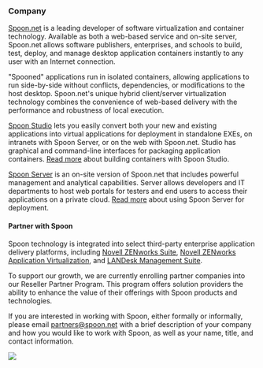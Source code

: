 ### Company

[Spoon.net](http://spoon.net) is a leading developer of software virtualization and container technology. Available as both a web-based service and on-site server, Spoon.net allows software publishers, enterprises, and schools to build, test, deploy, and manage desktop application containers instantly to any user with an Internet connection.

"Spooned" applications run in isolated containers, allowing applications to run side-by-side without conflicts, dependencies, or modifications to the host desktop. Spoon.net's unique hybrid client/server virtualization technology combines the convenience of web-based delivery with the performance and robustness of local execution.

[Spoon Studio](/studio) lets you easily convert both your new and existing applications into virtual applications for deployment in standalone EXEs, on intranets with Spoon Server, or on the web with Spoon.net. Studio has graphical and command-line interfaces for packaging application containers. [Read more](/docs/building) about building containers with Spoon Studio.

[Spoon Server](/server) is an on-site version of Spoon.net that includes powerful management and analytical capabilities. Server allows developers and IT departments to host web portals for testers and end users to access their applications on a private cloud. [Read more](/docs/deploying#to-a-spoon-server) about using Spoon Server for deployment.

#### Partner with Spoon

Spoon technology is integrated into select third-party enterprise application delivery platforms, including [Novell ZENworks Suite](https://www.novell.com/products/zenworks/zenworks-suite/), [Novell ZENworks Application Virtualization](https://www.novell.com/products/zenworks/applicationvirtualization/), and [LANDesk Management Suite](http://landesk.com/).

To support our growth, we are currently enrolling partner companies into our Reseller Partner Program. This program offers solution providers the ability to enhance the value of their offerings with Spoon products and technologies.

If you are interested in working with Spoon, either formally or informally, please email [partners@spoon.net](mailto:partners@spoon.net) with a brief description of your company and how you would like to work with Spoon, as well as your name, title, and contact information.

![](/components/docs/getting_started/about/careers-montage.jpg)